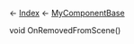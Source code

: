 ← [Index](Api-Index) ← [MyComponentBase](VRage.Game.Components.MyComponentBase)

void OnRemovedFromScene()